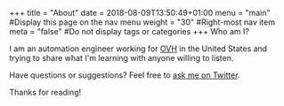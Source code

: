 +++
title = "About"
date = 2018-08-09T13:50:49+01:00
menu = "main" #Display this page on the nav menu
weight = "30" #Right-most nav item
meta = "false" #Do not display tags or categories
+++
Who am I?

I am an automation engineer working for [OVH](https://ovhcloud.com/) in the United States and trying to share what I'm learning with anyone willing to listen.

Have questions or suggestions? Feel free to [ask me on Twitter](https://twitter.com/standorsett).

Thanks for reading!
